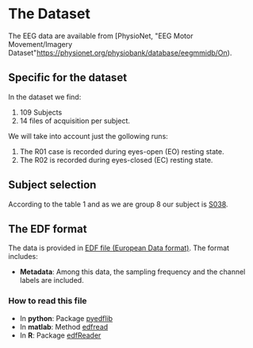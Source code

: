 # The Dataset

The EEG data are available from [PhysioNet, "EEG Motor Movement/Imagery Dataset"https://physionet.org/physiobank/database/eegmmidb/On). 

## Specific for the dataset

In the dataset we find:

1. 109 Subjects
1. 14 files of acquisition per subject.

We will take into account just the gollowing runs:

1. The R01 case is recorded during eyes-open (EO) resting state.
1. The R02 is recorded during eyes-closed (EC) resting state.

## Subject selection

According to the table 1 and as we are group 8 our subject is [S038](https://physionet.org/physiobank/database/eegmmidb/S038/).

## The EDF format

The data is provided in [EDF file (European Data format)](www.edfplus.info/). The format includes:

- **Metadata**: Among this data, the sampling frequency and the channel labels are included.

### How to read this file

- In **python**: Package [pyedflib](https://github.com/holgern/pyedflib/blob/master/demo/readEDFFile.py)
- In **matlab**: Method [edfread](https://it.mathworks.com/matlabcentral/fileexchange/31900-edfread)
- In **R**: Package [edfReader](https://cran.r-project.org/web/packages/edfReader/)